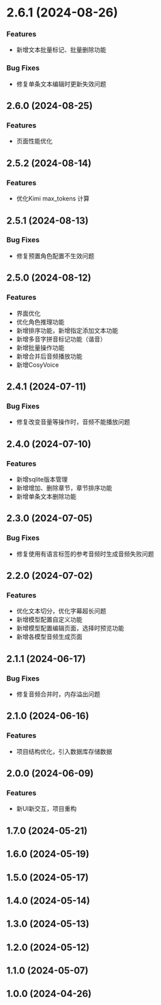 # 2.6.1 (2024-08-26)

### Features

- 新增文本批量标记、批量删除功能

### Bug Fixes

- 修复单条文本编辑时更新失效问题

## 2.6.0 (2024-08-25)

### Features

- 页面性能优化

## 2.5.2 (2024-08-14)

### Features

- 优化Kimi max_tokens 计算

## 2.5.1 (2024-08-13)

### Bug Fixes

- 修复预置角色配置不生效问题

## 2.5.0 (2024-08-12)

### Features

- 界面优化
- 优化角色推理功能
- 新增排序功能，新增指定添加文本功能
- 新增多音字拼音标记功能（谐音）
- 新增批量操作功能
- 新增合并后音频播放功能
- 新增CosyVoice

## 2.4.1 (2024-07-11)

### Bug Fixes

- 修复改变音量等操作时，音频不能播放问题

## 2.4.0 (2024-07-10)

### Features

- 新增sqlite版本管理
- 新增增加、删除章节，章节排序功能
- 新增单条文本删除功能

## 2.3.0 (2024-07-05)

### Bug Fixes

- 修复使用有语言标签的参考音频时生成音频失败问题

## 2.2.0 (2024-07-02)

### Features

- 优化文本切分，优化字幕超长问题
- 新增模型配置自定义功能
- 新增模型配置编辑页面，选择时预览功能
- 新增各模型音频生成页面

## 2.1.1 (2024-06-17)

### Bug Fixes

- 修复音频合并时，内存溢出问题

## 2.1.0 (2024-06-16)

### Features

- 项目结构优化，引入数据库存储数据

## 2.0.0 (2024-06-09)

### Features

- 新UI新交互，项目重构

## 1.7.0 (2024-05-21)

## 1.6.0 (2024-05-19)

## 1.5.0 (2024-05-17)

## 1.4.0 (2024-05-14)

## 1.3.0 (2024-05-13)

## 1.2.0 (2024-05-12)

## 1.1.0 (2024-05-07)

## 1.0.0 (2024-04-26)
